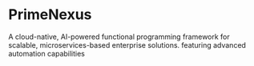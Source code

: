# PrimeNexus
A cloud-native, AI-powered functional programming framework for scalable, microservices-based enterprise solutions. featuring advanced automation capabilities
